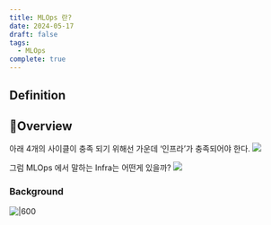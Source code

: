 ```yaml
---
title: MLOps 란?
date: 2024-05-17
draft: false
tags:
  - MLOps
complete: true
---
```

## Definition

## Overview
아래 4개의 사이클이 충족 되기 위해선 가운데 ‘인프라’가 충족되어야 한다.
![](https://i.imgur.com/LsQr7ZI.png)

그럼 MLOps 에서 말하는 Infra는 어떤게 있을까?
![](https://i.imgur.com/xK8qwDB.png)

### Background
![|600](https://i.imgur.com/qblyzhh.png)
